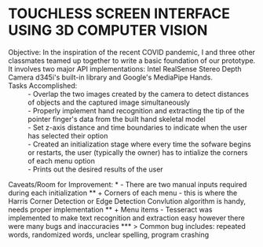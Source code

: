 # TOUCHLESS SCREEN INTERFACE USING 3D COMPUTER VISION #

<dl>
<dt> Objective: In the inspiration of the recent COVID pandemic, I and three other classmates teamed up together to write a basic foundation of our prototype. It involves two major API implementations: Intel RealSense Stereo Depth Camera d345i's built-in library and Google's MediaPipe Hands. </dt> 

<dt> Tasks Accomplished: </dt>
<dd> - Overlap the two images created by the camera to detect distances of objects and the captured image simultaneously </dd>
<dd> - Properly implement hand recognition and extracting the tip of the pointer finger's data from the built hand skeletal model </dd>
<dd> - Set z-axis distance and time boundaries to indicate when the user has selected their option </dd>
<dd> - Created an initialization stage where every time the sofware begins or restarts, the user (typically the owner) has to intialize the corners of each menu option </dd>
<dd> - Prints out the desired results of the user </dd>

Caveats/Room for Improvement:
	* - There are two manual inputs required during each initialization
	**	+ Corners of each menu - this is where the Harris Corner Detection or Edge Detection Convlution algorithm is handy, needs proper implementation
	**	+ Menu items - Tesseract was implemented to make text recognition and extraction easy however there were many bugs and inaccuracies
	***		> Common bug includes: repeated words, randomized words, unclear spelling, program crashing 

</dl>
